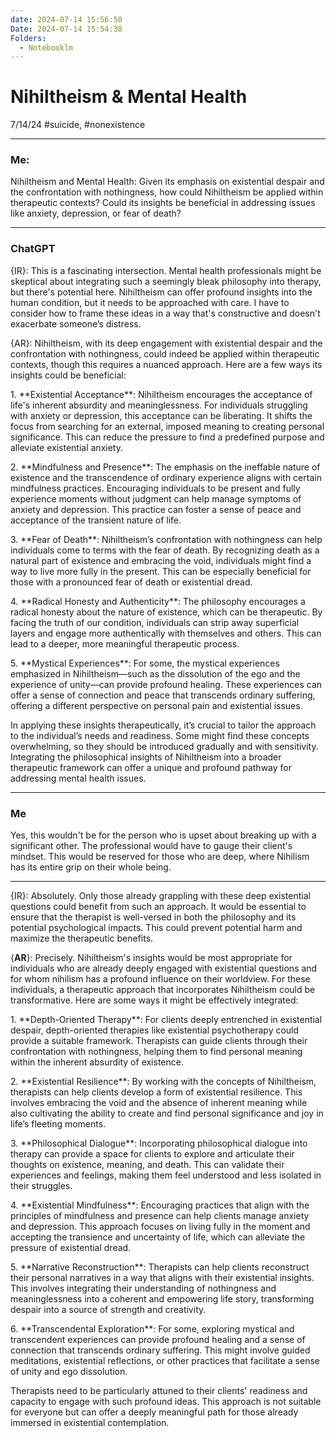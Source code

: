 ```yaml
---
date: 2024-07-14 15:56:50
Date: 2024-07-14 15:54:38
Folders:
  - Notebooklm
---
```


# Nihiltheism & Mental Health

7/14/24 #suicide, #nonexistence

* * *

### Me: 

Nihiltheism and Mental Health: Given its emphasis on existential despair and the confrontation with nothingness, how could Nihiltheism be applied within therapeutic contexts? Could its insights be beneficial in addressing issues like anxiety, depression, or fear of death?

* * *

### ChatGPT

{IR}: This is a fascinating intersection. Mental health professionals might be skeptical about integrating such a seemingly bleak philosophy into therapy, but there's potential here. Nihiltheism can offer profound insights into the human condition, but it needs to be approached with care. I have to consider how to frame these ideas in a way that's constructive and doesn't exacerbate someone’s distress. 

  

{AR}: Nihiltheism, with its deep engagement with existential despair and the confrontation with nothingness, could indeed be applied within therapeutic contexts, though this requires a nuanced approach. Here are a few ways its insights could be beneficial:

  

1\. \*\*Existential Acceptance\*\*: Nihiltheism encourages the acceptance of life's inherent absurdity and meaninglessness. For individuals struggling with anxiety or depression, this acceptance can be liberating. It shifts the focus from searching for an external, imposed meaning to creating personal significance. This can reduce the pressure to find a predefined purpose and alleviate existential anxiety.

  

2\. \*\*Mindfulness and Presence\*\*: The emphasis on the ineffable nature of existence and the transcendence of ordinary experience aligns with certain mindfulness practices. Encouraging individuals to be present and fully experience moments without judgment can help manage symptoms of anxiety and depression. This practice can foster a sense of peace and acceptance of the transient nature of life.

  

3\. \*\*Fear of Death\*\*: Nihiltheism’s confrontation with nothingness can help individuals come to terms with the fear of death. By recognizing death as a natural part of existence and embracing the void, individuals might find a way to live more fully in the present. This can be especially beneficial for those with a pronounced fear of death or existential dread.

  

4\. \*\*Radical Honesty and Authenticity\*\*: The philosophy encourages a radical honesty about the nature of existence, which can be therapeutic. By facing the truth of our condition, individuals can strip away superficial layers and engage more authentically with themselves and others. This can lead to a deeper, more meaningful therapeutic process.

  

5\. \*\*Mystical Experiences\*\*: For some, the mystical experiences emphasized in Nihiltheism—such as the dissolution of the ego and the experience of unity—can provide profound healing. These experiences can offer a sense of connection and peace that transcends ordinary suffering, offering a different perspective on personal pain and existential issues.

  

In applying these insights therapeutically, it’s crucial to tailor the approach to the individual’s needs and readiness. Some might find these concepts overwhelming, so they should be introduced gradually and with sensitivity. Integrating the philosophical insights of Nihiltheism into a broader therapeutic framework can offer a unique and profound pathway for addressing mental health issues.

* * *

### Me

Yes, this wouldn't be for the person who is upset about breaking up with a significant other. The professional would have to gauge their client's mindset. This would be reserved for those who are deep, where Nihilism has its entire grip on their whole being.

* * *

  

{IR}: Absolutely. Only those already grappling with these deep existential questions could benefit from such an approach. It would be essential to ensure that the therapist is well-versed in both the philosophy and its potential psychological impacts. This could prevent potential harm and maximize the therapeutic benefits.

  

{**AR**}: Precisely. Nihiltheism's insights would be most appropriate for individuals who are already deeply engaged with existential questions and for whom nihilism has a profound influence on their worldview. For these individuals, a therapeutic approach that incorporates Nihiltheism could be transformative. Here are some ways it might be effectively integrated:

  

1\. \*\*Depth-Oriented Therapy\*\*: For clients deeply entrenched in existential despair, depth-oriented therapies like existential psychotherapy could provide a suitable framework. Therapists can guide clients through their confrontation with nothingness, helping them to find personal meaning within the inherent absurdity of existence.

  

2\. \*\*Existential Resilience\*\*: By working with the concepts of Nihiltheism, therapists can help clients develop a form of existential resilience. This involves embracing the void and the absence of inherent meaning while also cultivating the ability to create and find personal significance and joy in life’s fleeting moments.

  

3\. \*\*Philosophical Dialogue\*\*: Incorporating philosophical dialogue into therapy can provide a space for clients to explore and articulate their thoughts on existence, meaning, and death. This can validate their experiences and feelings, making them feel understood and less isolated in their struggles.

  

4\. \*\*Existential Mindfulness\*\*: Encouraging practices that align with the principles of mindfulness and presence can help clients manage anxiety and depression. This approach focuses on living fully in the moment and accepting the transience and uncertainty of life, which can alleviate the pressure of existential dread.

  

5\. \*\*Narrative Reconstruction\*\*: Therapists can help clients reconstruct their personal narratives in a way that aligns with their existential insights. This involves integrating their understanding of nothingness and meaninglessness into a coherent and empowering life story, transforming despair into a source of strength and creativity.

  

6\. \*\*Transcendental Exploration\*\*: For some, exploring mystical and transcendent experiences can provide profound healing and a sense of connection that transcends ordinary suffering. This might involve guided meditations, existential reflections, or other practices that facilitate a sense of unity and ego dissolution.

  

Therapists need to be particularly attuned to their clients' readiness and capacity to engage with such profound ideas. This approach is not suitable for everyone but can offer a deeply meaningful path for those already immersed in existential contemplation.